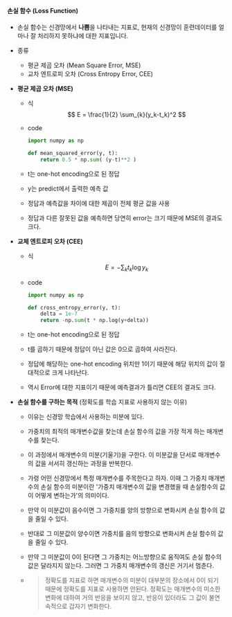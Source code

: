 #### **손실 함수 (Loss Function)**

- 손실 함수는 신경망에서 **나쁨**을 나타내는 지표로, 현재의 신경망이 훈련데이터를 얼마나 잘 처리하지 못하냐에 대한 지표입니다.

- 종류

  - 평균 제곱 오차 (Mean Square Error, MSE)
  - 교차 엔트로피 오차 (Cross Entropy Error, CEE)

- **평균 제곱 오차 (MSE)**

  - 식
    $$
    E = \frac{1}{2} \sum_{k}(y_k-t_k)^2
    $$

  - code

    ```python
    import numpy as np
    
    def mean_squared_error(y, t):
        return 0.5 * np.sum( (y-t)**2 )
    ```

  - t는 one-hot encoding으로 된 정답

  - y는 predict에서 출력한 예측 값

  - 정답과 예측값을 차이에 대한 제곱이 전체 평균 값을 사용

  - 정답과 다른 잘못된 값을 예측하면 당연히 error는 크기 때문에 MSE의 결과도 크다.

- **교체 엔트로피 오차 (CEE)**

  - 식
    $$
    E = -\sum_{k}t_k\log{y_k}
    $$

  - code

    ```python
    import numpy as np
    
    def cross_entropy_error(y, t):
        delta = 1e-7
        return -np.sum(t * np.log(y+delta))
    ```

  - t는 one-hot encoding으로 된 정답

  - t를 곱하기 때문에 정답이 아닌 값은 0으로 곱하여 사라진다.

  - 정답에 해당하는 one-hot encoding 위치만 1이기 때문에 해당 위치의 값이 절대적으로 크게 나타난다. 

  - 역시 Error에 대한 지표이기 때문에 예측결과가 틀리면 CEE의 결과도 크다.

- **손실 함수를 구하는 목적** (정확도를 학습 지표로 사용하지 않는 이유)

  - 이유는 신경망 학습에서 사용하는 미분에 있다.

  - 가중치의 최적의 매개변수값을 찾는데 손실 함수의 값을 가장 적게 하는 매개변수를 찾는다. 

  - 이 과정에서 매개변수의 미분(기울기)을 구한다. 이 미분값을 단서로 매개변수의 값을 서서히 갱신하는 과정을 반복한다.

  - 가령 어떤 신경망에서 특정 매개변수를 주목한다고 하자. 이때 그 가중치 매개변수의 손실 함수의 미분이란 '가중치 매개변수의 값을 변경했을 때 손실함수의 값이 어떻게 변하는가'의 의미이다.

  - 만약 이 미분값이 음수이면 그 가중치를 양의 방향으로 변화시켜 손실 함수의 값을 줄일 수 있다.

  - 반대로 그 미분값이 양수이면 가중치를 음의 방향으로 변화시켜 손실 함수의  값을 줄일 수 있다.

  - 만약 그 미분값이 0이 된다면 그 가중치는 어느방향으로 움직여도 손실 함수의 값은 달라지지 않는다. 그러면 그 가중치 매개변수의 갱신은 거기서 멈춘다.

  - > 정확도를 지표로 하면 매개변수의 미분이 대부분의 장소에서 0이 되기 때문에 정확도를 지표로 사용하면 안된다. 정확도는 매개변수의 미소한 변화에 대하여 거의 반응을 보이지 않고, 반응이 있더라도 그 값이 불연속적으로 갑자기 변화한다.